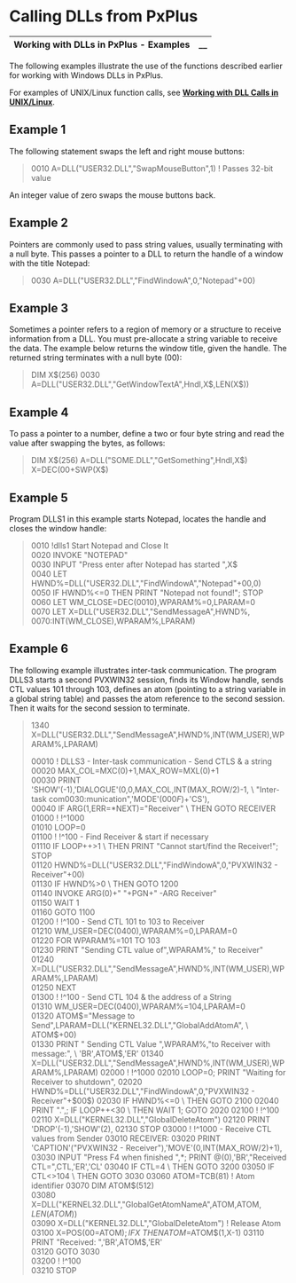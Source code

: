 # Calling DLLs from PxPlus

**Working with DLLs in PxPlus - Examples** |  **__**  
---|---  
  
The following examples illustrate the use of the functions described earlier for working with Windows DLLs in PxPlus.

For examples of UNIX/Linux function calls, see **[Working with DLL Calls in UNIX/Linux](Working%20with%20DLL%20Calls%20in%20UNIX-Linux.md)**.

## Example 1

The following statement swaps the left and right mouse buttons:

> 0010 A=DLL("USER32.DLL","SwapMouseButton",1) ! Passes 32-bit value

An integer value of zero swaps the mouse buttons back.

## Example 2

Pointers are commonly used to pass string values, usually terminating with a null byte. This passes a pointer to a DLL to return the handle of a window with the title Notepad:

> 0030 A=DLL("USER32.DLL","FindWindowA",0,"Notepad"+$00$)

## Example 3

Sometimes a pointer refers to a region of memory or a structure to receive information from a DLL. You must pre-allocate a string variable to receive the data. The example below returns the window title, given the handle. The returned string terminates with a null byte ($00$):

> DIM X$(256)   
>  0030 A=DLL("USER32.DLL","GetWindowTextA",Hndl,X$,LEN(X$))

## Example 4

To pass a pointer to a number, define a two or four byte string and read the value after swapping the bytes, as follows:

> DIM X$(256)   
>  A=DLL("SOME.DLL","GetSomething",Hndl,X$)   
>  X=DEC($00$+SWP(X$)

## Example 5

Program DLLS1 in this example starts Notepad, locates the handle and closes the window handle:

> 0010 !dlls1 Start Notepad and Close It   
>  0020 INVOKE "NOTEPAD"   
>  0030 INPUT "Press enter after Notepad has started ",X$   
>  0040 LET HWND%=DLL("USER32.DLL","FindWindowA","Notepad"+$00$,0)   
>  0050 IF HWND%<=0 THEN PRINT "Notepad not found!"; STOP   
>  0060 LET WM_CLOSE=DEC($0010$),WPARAM%=0,LPARAM=0   
>  0070 LET X=DLL("USER32.DLL","SendMessageA",HWND%,   
>  0070:INT(WM_CLOSE),WPARAM%,LPARAM) 

## Example 6

The following example illustrates inter-task communication. The program DLLS3 starts a second PVXWIN32 session, finds its Window handle, sends CTL values 101 through 103, defines an atom (pointing to a string variable in a global string table) and passes the atom reference to the second session. Then it waits for the second session to terminate.

> 1340 X=DLL("USER32.DLL","SendMessageA",HWND%,INT(WM_USER),WPARAM%,LPARAM)   
>   
>  00010 ! DLLS3 - Inter-task communication - Send CTLS & a string   
>  00020 MAX_COL=MXC(0)+1,MAX_ROW=MXL(0)+1   
>  00030 PRINT 'SHOW'(-1),'DIALOGUE'(0,0,MAX_COL,INT(MAX_ROW/2)-1, \ "Inter-task com0030:munication",'MODE'($000F$)+'CS'),   
>  00040 IF ARG(1,ERR=*NEXT)="Receiver" \ THEN GOTO RECEIVER   
>  01000 ! !^1000   
>  01010 LOOP=0   
>  01100 ! !^100 - Find Receiver & start if necessary   
>  01110 IF LOOP++>1 \ THEN PRINT "Cannot start/find the Receiver!"; STOP   
>  01120 HWND%=DLL("USER32.DLL","FindWindowA",0,"PVXWIN32 - Receiver"+$00$)   
>  01130 IF HWND%>0 \ THEN GOTO 1200   
>  01140 INVOKE ARG(0)+" "+PGN+" -ARG Receiver"   
>  01150 WAIT 1   
>  01160 GOTO 1100   
>  01200 ! !^100 - Send CTL 101 to 103 to Receiver   
>  01210 WM_USER=DEC($0400$),WPARAM%=0,LPARAM=0   
>  01220 FOR WPARAM%=101 TO 103   
>  01230 PRINT "Sending CTL value of",WPARAM%," to Receiver"   
>  01240 X=DLL("USER32.DLL","SendMessageA",HWND%,INT(WM_USER),WPARAM%,LPARAM)   
>  01250 NEXT   
>  01300 ! !^100 - Send CTL 104 & the address of a String   
>  01310 WM_USER=DEC($0400$),WPARAM%=104,LPARAM=0   
>  01320 ATOM$="Message to Send",LPARAM=DLL("KERNEL32.DLL","GlobalAddAtomA", \ ATOM$+$00$)   
>  01330 PRINT " Sending CTL Value ",WPARAM%,"to Receiver with message:", \ 'BR',ATOM$,'ER'   
>  01340 X=DLL("USER32.DLL","SendMessageA",HWND%,INT(WM_USER),WPARAM%,LPARAM)   
>  02000 ! !^1000   
>  02010 LOOP=0; PRINT "Waiting for Receiver to shutdown",   
>  02020 HWND%=DLL("USER32.DLL","FindWindowA",0,"PVXWIN32 - Receiver"+$00$)   
>  02030 IF HWND%<=0 \ THEN GOTO 2100   
>  02040 PRINT ".",; IF LOOP++<30 \ THEN WAIT 1; GOTO 2020   
>  02100 ! !^100   
>  02110 X=DLL("KERNEL32.DLL","GlobalDeleteAtom")   
>  02120 PRINT 'DROP'(-1),'SHOW'(2),   
>  02130 STOP   
>  03000 ! !^1000 - Receive CTL values from Sender   
>  03010 RECEIVER:   
>  03020 PRINT 'CAPTION'("PVXWIN32 - Receiver"),'MOVE'(0,INT(MAX_ROW/2)+1),   
>  03030 INPUT "Press F4 when finished ",*; PRINT @(0),'BR',"Received CTL=",CTL,'ER','CL'   
>  03040 IF CTL=4 \ THEN GOTO 3200   
>  03050 IF CTL<>104 \ THEN GOTO 3030   
>  03060 ATOM=TCB(81) ! Atom identifier   
>  03070 DIM ATOM$(512)   
>  03080 X=DLL("KERNEL32.DLL","GlobalGetAtomNameA",ATOM,ATOM$,LEN(ATOM$))   
>  03090 X=DLL("KERNEL32.DLL","GlobalDeleteAtom") ! Release Atom   
>  03100 X=POS($00$=ATOM$); IF X \ THEN ATOM$=ATOM$(1,X-1)   
>  03110 PRINT "Received: ",'BR',ATOM$,'ER'   
>  03120 GOTO 3030   
>  03200 ! !^100   
>  03210 STOP
